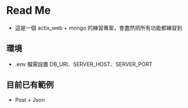 # Read Me
- 這是一個 actix_web + mongo 的練習專案，會盡然把所有功能都練習到

## 環境
- .env 檔需設置 DB_URI、SERVER_HOST、SERVER_PORT

## 目前已有範例

- Post + Json